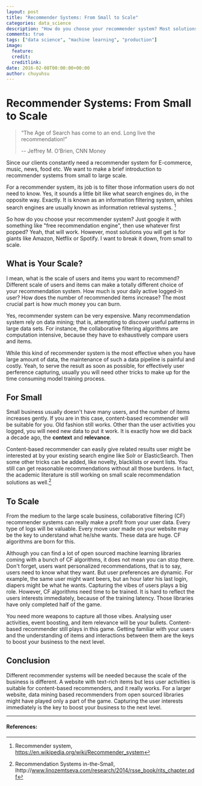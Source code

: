 ```yaml
---
layout: post
title: "Recommender Systems: From Small to Scale"
categories: data_science
description: "How do you choose your recommender system? Most solutions you will get is for giants like Amazon, Netflix or Spotify. We want to break it down, from small to scale."
comments: true
tags: ["data science", "machine learning", "production"]
image:
  feature:
  credit: 
  creditlink: 
date: 2016-02-08T00:00:00+00:00
author: chuyuhsu
---
```


# Recommender Systems: From Small to Scale

> “The Age of Search has come to an end. Long live the recommendation!”
> 
> -- Jeffrey M. O’Brien, CNN Money



Since our clients constantly need a recommender system for E-commerce, music, news, food etc. We want to make a brief introduction to recommender systems from small to large scale.

For a recommender system, its job is to filter those information users do not need to know. Yes, it sounds a little bit like what search engines do, in the opposite way. Exactly. It is known as an information filtering system, whiles search engines are usually known as information retrieval systems. [^1]

So how do you choose your recommender system? Just google it with something like "free recommendation engine", then use whatever first popped? Yeah, that will work. However, most solutions you will get is for giants like Amazon, Netflix or Spotify. I want to break it down, from small to scale.



## What is Your Scale?

I mean, what is the scale of users and items you want to recommend? Different scale of users and items can make a totally different choice of your recommendation system. How much is your daily active logged-in user? How does the number of recommended items increase? The most crucial part is how much money you can burn. 

Yes, recommender system can be very expensive. Many recommendation system rely on data mining; that is, attempting to discover useful patterns in large data sets. For instance, the collaborative filtering algorithms are computation intensive, because they have to exhaustively compare users and items. 

While this kind of recommender system is the most effective when you have large amount of data, the maintenance of such a data pipeline is painful and costly. Yeah, to serve the result as soon as possible, for effectively user perference capturing, usually you will need other tricks to make up for the time consuming model training process.



## For Small

Small business usually doesn't have many users, and the number of items increases gently. If you are in this case, content-based recommender will be suitable for you. Old fashion still works. Other than the user activities you logged, you will need new data to put it work. It is exactly how we did back a decade ago, the **context** and **relevance**. 

Content-based recommender can easily give related results user might be interested at by your existing search engine like Solr or ElasticSearch. Then some other tricks can be added, like novelty, blacklists or event lists. You still can get reasonable recommendations without all those burdens. In fact, the academic literature is still working on small scale recommendation solutions as well.[^2] 



## To Scale

From the medium to the large scale business, collaborative filtering (CF) recommender systems can really make a profit from your user data. Every type of logs will be valuable. Every move user made on your website may be the key to understand what he/she wants. These data are huge. CF algorithms are born for this. 

Although you can find a lot of open sourced machine learning libraries coming with a bunch of CF algorithms, it does not mean you can stop there. Don't forget, users want personalized recommendations, that is to say, users need to know what they want. But user preferences are dynamic. For example, the same user might want beers, but an hour later his last login, diapers might be what he wants. Capturing the vibes of users plays a big role. However, CF algorithms need time to be trained. It is hard to reflect the users interests immediately, because of the training latency. Those libraries have only completed half of the game.

You need more weapons to capture all those vibes. Analysing user activities, event boosting, and item relevance will be your bullets. Content-based recommender still plays in this game. Getting familiar with your users and the understanding of items and interactions between them are the keys to boost your business to the next level.



## Conclusion

Different recommender systems will be needed because the scale of the business is different. A website with text-rich items but less user activities is suitable for content-based recommenders, and it really works. For a larger website, data mining based recommenders from open sourced libraries might have played only a part of the game. Capturing the user interests immediately is the key to boost your business to the next level.

----

#### References:

[^1]: Recommender system, https://en.wikipedia.org/wiki/Recommender_system
[^2]: Recommendation Systems in-the-Small, lhttp://www.linozemtseva.com/research/2014/rsse_book/rits_chapter.pdf

